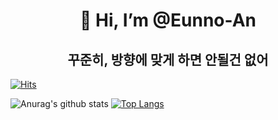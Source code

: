 <div align=center><h1>👋 Hi, I’m @Eunno-An </h1><h2> 꾸준히, 방향에 맞게 하면 안될건 없어</h2></div>

[![Hits](https://hits.seeyoufarm.com/api/count/incr/badge.svg?url=https%3A%2F%2Fgithub.com%2FEunno-An&count_bg=%2379C83D&title_bg=%23555555&icon=cplusplus.svg&icon_color=%23A958C0&title=c%2B%2B&edge_flat=true)](https://hits.seeyoufarm.com)

![Anurag's github stats](https://github-readme-stats.vercel.app/api?username=Eunno-An&show_icons=true&theme=radical) 
[![Top Langs](https://github-readme-stats.vercel.app/api/top-langs/?username=Eunno-An&layout=compact&theme=dracula)](https://github.com/Eunno-An)





<!--
**Eunno-An/Eunno-An** is a ✨ _special_ ✨ repository because its `README.md` (this file) appears on your GitHub profile.

Here are some ideas to get you started:

- 🔭 I’m currently working on ...
- 🌱 I’m currently learning ...
- 👯 I’m looking to collaborate on ...
- 🤔 I’m looking for help with ...
- 💬 Ask me about ...
- 📫 How to reach me: ...
- 😄 Pronouns: ...
- ⚡ Fun fact: ...
-->
